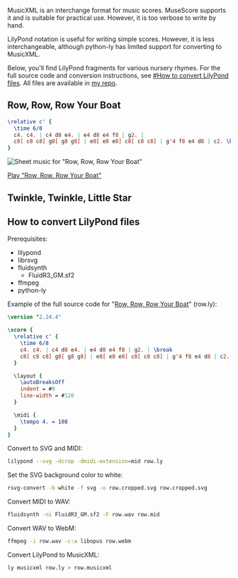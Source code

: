 MusicXML is an interchange format for music scores. MuseScore supports it and is suitable for practical use. However, it is too verbose to write by hand.

LilyPond notation is useful for writing simple scores. However, it is less interchangeable, although python-ly has limited support for converting to MusicXML.

Below, you'll find LilyPond fragments for various nursery rhymes. For the full source code and conversion instructions, see [#How to convert LilyPond files](#how-to-convert-lilypond-files). All files are available in [my repo](https://github.com/yuukiarchive/sheetmusic).

## Row, Row, Row Your Boat

```lilypond
\relative c' {
  \time 6/8
  c4. c4. | c4 d8 e4. | e4 d8 e4 f8 | g2. |
  c8[ c8 c8] g8[ g8 g8] | e8[ e8 e8] c8[ c8 c8] | g'4 f8 e4 d8 | c2. \bar "|."
}
```

![Sheet music for "Row, Row, Row Your Boat"](https://github.com/user-attachments/assets/f7885323-ab42-4ac4-9210-7989245f0823)

[Play "Row, Row, Row Your Boat"](https://github.com/user-attachments/assets/8b48be04-c256-4d81-b155-5661b63c21ba)

## Twinkle, Twinkle, Little Star

## How to convert LilyPond files

Prerequisites:

* lilypond
* librsvg
* fluidsynth
    * FluidR3_GM.sf2
* ffmpeg
* python-ly

Example of the full source code for "[Row, Row, Row Your Boat](#row-row-row-your-boat)" (row.ly):

```lilypond
\version "2.24.4"

\score {
  \relative c' {
    \time 6/8
    c4. c4. | c4 d8 e4. | e4 d8 e4 f8 | g2. | \break
    c8[ c8 c8] g8[ g8 g8] | e8[ e8 e8] c8[ c8 c8] | g'4 f8 e4 d8 | c2. \bar "|."
  }

  \layout {
    \autoBreaksOff
    indent = #0
    line-width = #120
  }

  \midi {
    \tempo 4. = 108
  }
}
```

Convert to SVG and MIDI:

```sh
lilypond --svg -dcrop -dmidi-extension=mid row.ly
```

Set the SVG background color to white:

```sh
rsvg-convert -b white -f svg -o row.cropped.svg row.cropped.svg
```

Convert MIDI to WAV:

```sh
fluidsynth -ni FluidR3_GM.sf2 -F row.wav row.mid
```

Convert WAV to WebM:

```sh
ffmpeg -i row.wav -c:a libopus row.webm
```

Convert LilyPond to MusicXML:

```sh
ly musicxml row.ly > row.musicxml
```
